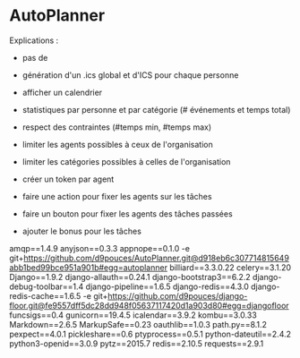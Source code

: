 AutoPlanner
===========

Explications :

  * pas de  


  * génération d'un .ics global et d'ICS pour chaque personne
  * afficher un calendrier
  * statistiques par personne et par catégorie (# événements et temps total)
  * respect des contraintes (#temps min, #temps max)
  * limiter les agents possibles à ceux de l'organisation 
  * limiter les catégories possibles à celles de l'organisation
  * créer un token par agent
  * faire une action pour fixer les agents sur les tâches
  * faire un bouton pour fixer les agents des tâches passées
  * ajouter le bonus pour les tâches 
  
amqp==1.4.9
anyjson==0.3.3
appnope==0.1.0
-e git+https://github.com/d9pouces/AutoPlanner.git@d918eb6c307714815649abb1bed99bce951a901b#egg=autoplanner
billiard==3.3.0.22
celery==3.1.20
Django==1.9.2
django-allauth==0.24.1
django-bootstrap3==6.2.2
django-debug-toolbar==1.4
django-pipeline==1.6.5
django-redis==4.3.0
django-redis-cache==1.6.5
-e git+https://github.com/d9pouces/django-floor.git@fe9557dff5dc28dd948f05637117420d1a903d80#egg=djangofloor
funcsigs==0.4
gunicorn==19.4.5
icalendar==3.9.2
kombu==3.0.33
Markdown==2.6.5
MarkupSafe==0.23
oauthlib==1.0.3
path.py==8.1.2
pexpect==4.0.1
pickleshare==0.6
ptyprocess==0.5.1
python-dateutil==2.4.2
python3-openid==3.0.9
pytz==2015.7
redis==2.10.5
requests==2.9.1
